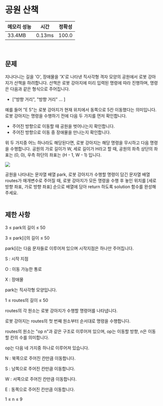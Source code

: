 # 공원 산책

| 메모리 성능 | 시간 | 정확성 |
| ---- | ---- | ---- |
| 33.4MB | 0.13ms | 100.0 |

<br />

## 문제
지나다니는 길을 'O', 장애물을 'X'로 나타낸 직사각형 격자 모양의 공원에서 로봇 강아지가 산책을 하려합니다. 산책은 로봇 강아지에 미리 입력된 명령에 따라 진행하며, 명령은 다음과 같은 형식으로 주어집니다.

- ["방향 거리", "방향 거리" … ]

예를 들어 "E 5"는 로봇 강아지가 현재 위치에서 동쪽으로 5칸 이동했다는 의미입니다. 로봇 강아지는 명령을 수행하기 전에 다음 두 가지를 먼저 확인합니다.

- 주어진 방향으로 이동할 때 공원을 벗어나는지 확인합니다.
- 주어진 방향으로 이동 중 장애물을 만나는지 확인합니다.

위 두 가지중 어느 하나라도 해당된다면, 로봇 강아지는 해당 명령을 무시하고 다음 명령을 수행합니다.
공원의 가로 길이가 W, 세로 길이가 H라고 할 때, 공원의 좌측 상단의 좌표는 (0, 0), 우측 하단의 좌표는 (H - 1, W - 1) 입니다.

![](https://user-images.githubusercontent.com/62426665/217702316-1bd5d3ba-c1d7-4133-bfb5-36bdc85a08ba.png)

공원을 나타내는 문자열 배열 park, 로봇 강아지가 수행할 명령이 담긴 문자열 배열 routes가 매개변수로 주어질 때, 로봇 강아지가 모든 명령을 수행 후 놓인 위치를 [세로 방향 좌표, 가로 방향 좌표] 순으로 배열에 담아 return 하도록 solution 함수를 완성해주세요.
<br />
<br />

## 제한 사항
3 ≤ park의 길이 ≤ 50

3 ≤ park[i]의 길이 ≤ 50

park[i]는 다음 문자들로 이루어져 있으며 시작지점은 하나만 주어집니다.

S : 시작 지점

O : 이동 가능한 통로

X : 장애물

park는 직사각형 모양입니다.

1 ≤ routes의 길이 ≤ 50

routes의 각 원소는 로봇 강아지가 수행할 명령어를 나타냅니다.

로봇 강아지는 routes의 첫 번째 원소부터 순서대로 명령을 수행합니다.

routes의 원소는 "op n"과 같은 구조로 이루어져 있으며, op는 이동할 방향, n은 이동할 칸의 수를 의미합니다.

op는 다음 네 가지중 하나로 이루어져 있습니다.

N : 북쪽으로 주어진 칸만큼 이동합니다.

S : 남쪽으로 주어진 칸만큼 이동합니다.

W : 서쪽으로 주어진 칸만큼 이동합니다.

E : 동쪽으로 주어진 칸만큼 이동합니다.

1 ≤ n ≤ 9